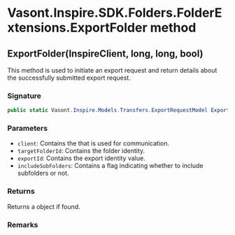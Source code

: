 # Vasont.Inspire.SDK.Folders.FolderExtensions.ExportFolder method
## ExportFolder(InspireClient, long, long, bool)
This method is used to initiate an export request and return details about the successfully submitted export request.

### Signature
```csharp
public static Vasont.Inspire.Models.Transfers.ExportRequestModel ExportFolder(InspireClient client, long targetFolderId, long exportId = 0, bool includeSubFolders = False)
```
### Parameters
- `client`: Contains the  that is used for communication.
- `targetFolderId`: Contains the folder identity.
- `exportId`: Contains the export identity value.
- `includeSubFolders`: Contains a flag indicating whether to include subfolders or not.

### Returns
Returns a  object if found.
### Remarks

